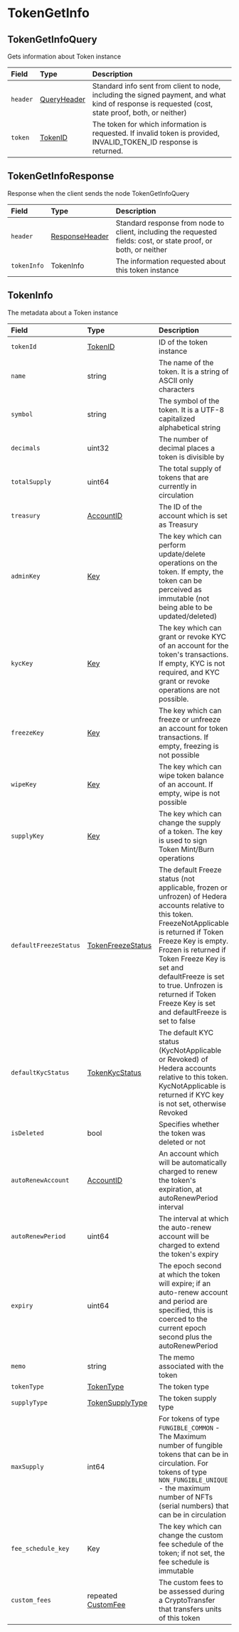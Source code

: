 # TokenGetInfo

## TokenGetInfoQuery

Gets information about Token instance

| Field | Type | Description |
| :--- | :--- | :--- |
| `header` | [QueryHeader](../miscellaneous/queryheader.md) | Standard info sent from client to node, including the signed payment, and what kind of response is requested \(cost, state proof, both, or neither\) |
| `token` | [TokenID](../basic-types/tokenid.md) | The token for which information is requested. If invalid token is provided, INVALID\_TOKEN\_ID response is returned. |

## TokenGetInfoResponse

Response when the client sends the node TokenGetInfoQuery

| Field | Type | Description |
| :--- | :--- | :--- |
| `header` | [ResponseHeader](../miscellaneous/responseheader.md) | Standard response from node to client, including the requested fields: cost, or state proof, or both, or neither |
| `tokenInfo` | TokenInfo | The information requested about this token instance |

## TokenInfo

The metadata about a Token instance

| Field | Type | Description |
| :--- | :--- | :--- |
| `tokenId` | [TokenID](../basic-types/tokenid.md) | ID of the token instance |
| `name` | string | The name of the token. It is a string of ASCII only characters |
| `symbol` | string | The symbol of the token. It is a UTF-8 capitalized alphabetical string |
| `decimals` | uint32 | The number of decimal places a token is divisible by |
| `totalSupply` | uint64 | The total supply of tokens that are currently in circulation |
| `treasury` | [AccountID](../basic-types/accountid.md) | The ID of the account which is set as Treasury |
| `adminKey` | [Key](../basic-types/key.md) | The key which can perform update/delete operations on the token. If empty, the token can be perceived as immutable \(not being able to be updated/deleted\) |
| `kycKey` | [Key](../basic-types/key.md) | The key which can grant or revoke KYC of an account for the token's transactions. If empty, KYC is not required, and KYC grant or revoke operations are not possible. |
| `freezeKey` | [Key](../basic-types/key.md) | The key which can freeze or unfreeze an account for token transactions. If empty, freezing is not possible |
| `wipeKey` | [Key](../basic-types/key.md) | The key which can wipe token balance of an account. If empty, wipe is not possible |
| `supplyKey` | [Key](../basic-types/key.md) | The key which can change the supply of a token. The key is used to sign Token Mint/Burn operations |
| `defaultFreezeStatus` | [TokenFreezeStatus](../basic-types/tokenfreezestatus.md) | The default Freeze status \(not applicable, frozen or unfrozen\) of Hedera accounts relative to this token. FreezeNotApplicable is returned if Token Freeze Key is empty. Frozen is returned if Token Freeze Key is set and defaultFreeze is set to true. Unfrozen is returned if Token Freeze Key is set and defaultFreeze is set to false |
| `defaultKycStatus` | [TokenKycStatus](../basic-types/tokenkycstatus.md) | The default KYC status \(KycNotApplicable or Revoked\) of Hedera accounts relative to this token. KycNotApplicable is returned if KYC key is not set, otherwise Revoked |
| `isDeleted` | bool | Specifies whether the token was deleted or not |
| `autoRenewAccount` | [AccountID](../basic-types/accountid.md) | An account which will be automatically charged to renew the token's expiration, at autoRenewPeriod interval |
| `autoRenewPeriod` | uint64 | The interval at which the auto-renew account will be charged to extend the token's expiry |
| `expiry` | uint64 | The epoch second at which the token will expire; if an auto-renew account and period are specified, this is coerced to the current epoch second plus the autoRenewPeriod |
| `memo` | string | The memo associated with the token |
| `tokenType` | [TokenType](../basic-types/tokentype.md) | The token type |
| `supplyType` | [TokenSupplyType](../basic-types/tokensupplytype.md) | The token supply type |
| `maxSupply` | int64 | For tokens of type `FUNGIBLE_COMMON` - The Maximum number of fungible tokens that can be in circulation. For tokens of type `NON_FUNGIBLE_UNIQUE` - the maximum number of NFTs \(serial numbers\) that can be in circulation |
| `fee_schedule_key` | Key | The key which can change the custom fee schedule of the token; if not set, the fee schedule is immutable |
| `custom_fees` | repeated [CustomFee](customfees/) | The custom fees to be assessed during a CryptoTransfer that transfers units of this token |



### 


